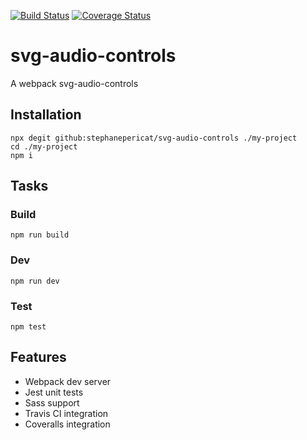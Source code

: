 [![Build Status](https://travis-ci.org/stephanepericat/svg-audio-controls.svg?branch=master)](https://travis-ci.org/stephanepericat/svg-audio-controls)
[![Coverage Status](https://coveralls.io/repos/github/stephanepericat/svg-audio-controls/badge.svg?branch=master)](https://coveralls.io/github/stephanepericat/svg-audio-controls?branch=master)

# svg-audio-controls

A webpack svg-audio-controls

## Installation

```shell
npx degit github:stephanepericat/svg-audio-controls ./my-project
cd ./my-project
npm i
```

## Tasks

### Build

```shell
npm run build
```

### Dev

```shell
npm run dev
```

### Test

```shell
npm test
```

## Features

- Webpack dev server
- Jest unit tests
- Sass support
- Travis CI integration
- Coveralls integration
